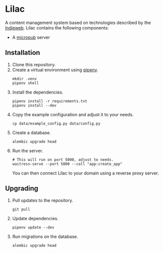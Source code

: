 # Lilac

A content management system based on technologies described by the
[Indieweb](https://indieweb.org). Lilac contains the following components:

- A [micropub](https://micropub.net) server

## Installation

1. Clone this repository.
2. Create a virtual environment using [pipenv](https://pypi.org/project/pipenv/).
   ```shell
   mkdir .venv
   pipenv shell
   ```
3. Install the dependencies.
   ```shell
   pipenv install -r requirements.txt
   pipenv install --dev
   ```
4. Copy the example configuration and adjust it to your needs.
   ```shell
   cp data/example_config.py data/config.py
   ```
5. Create a database.
   ```shell
   alembic upgrade head
   ```
6. Run the server.
   ```shell
   # This will run on port 5000, adjust to needs.
   waitress-serve --port 5000 --call "app:create_app"
   ```
   You can then connect Lilac to your domain using a reverse proxy server.

## Upgrading

1. Pull updates to the repository.
   ```shell
   git pull
   ```
2. Update dependencies.
   ```shell
   pipenv update --dev
   ```
3. Run migrations on the database.
   ```shell
   alembic upgrade head
   ```
